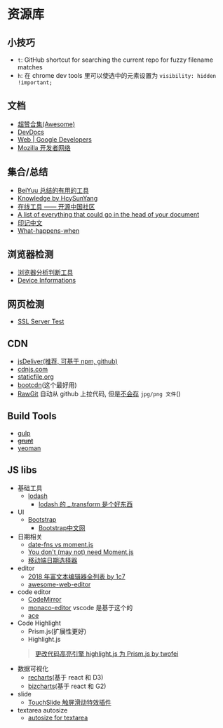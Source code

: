 # 资源库

## 小技巧

* `t`: GitHub shortcut for searching the current repo for fuzzy filename matches
* `h`: 在 chrome dev tools 里可以使选中的元素设置为 `visibility: hidden !important;`

## 文档

* [超赞合集(Awesome)](http://asmcn.icopy.site/)
* [DevDocs](http://devdocs.io/)
* [Web | Google Developers](https://developers.google.com/web/)
* [Mozilla 开发者网络](https://developer.mozilla.org/zh-CN/)

## 集合/总结

* [BeiYuu 总结的有用的工具](http://beiyuu.com/wiki)
* [Knowledge by HcySunYang](https://kb.hcysun.me/#/)
* [在线工具 —— 开源中国社区](http://tool.oschina.net/)
* [A list of everything that could go in the head of your document](http://gethead.info/)
* [印记中文](https://docschina.org/)
* [What-happens-when](https://github.com/skyline75489/what-happens-when-zh_CN)

## 浏览器检测

* [浏览器分析判断工具](http://passer-by.com/browser/)
* [Device Informations](http://mydevice.io/)

## 网页检测

* [SSL Server Test](https://www.ssllabs.com/ssltest/analyze.html)

## CDN

* [jsDeliver(推荐, 可基于 npm, github)](https://www.jsdelivr.com/)
* [cdnjs.com](http://cdnjs.com/)
* [staticfile.org](http://www.staticfile.org/)
* [bootcdn](http://www.bootcdn.cn/)(这个最好用)
* [RawGit](https://rawgit.com/) 自动从 github 上拉代码, 但是[不会存](https://github.com/rgrove/rawgit/blob/master/FAQ.md#why-does-rawgit-redirect-requests-for-jpg-png-and-other-image-files-to-github) `jpg/png 文件`()

## Build Tools

* [gulp](http://gulpjs.com/)
* ~~[grunt](http://gruntjs.com/)~~
* [yeoman](http://yeoman.io/)

## JS libs

* 基础工具
  * [lodash](https://lodash.com/docs)
    * [lodash 的 _.transform 是个好东西](https://stackoverflow.com/questions/26749704/lodash-groupby-on-object-preserve-keys)
* UI
  * [Bootstrap](http://getbootstrap.com)
    * [Bootstrap中文网](http://www.bootcss.com)
* 日期相关
  * [date-fns vs moment.js](https://github.com/date-fns/date-fns/issues/275#issuecomment-26493418)
  * [You don't (may not) need Moment.js](https://github.com/you-dont-need/You-Dont-Need-Momentjs)
  * [移动端日期选择器](http://cubiq.org/dropbox/sw/)
* editor
  * [2018 年富文本编辑器全列表 by 1c7](http://1c7.me/2018-rich-text-wysiwyg-editor-full-list/)
  * [awesome-web-editor](https://github.com/xjh22222228/awesome-web-editor)
* code editor
  * [CodeMirror](https://github.com/codemirror/CodeMirror)
  * [monaco-editor](https://github.com/Microsoft/monaco-editor) vscode 是基于这个的
  * [ace](https://github.com/ajaxorg/ace)
* Code Highlight
  * Prism.js(扩展性更好)
  * Highlight.js
  > [更改代码高亮引擎 highlight.js 为 Prism.js by twofei](https://blog.twofei.com/725/)
* 数据可视化
  * [recharts](http://recharts.org/#/en-US/api)(基于 react 和 D3)
  * [bizcharts](http://bizcharts.net/products/bizCharts/api/bizcharts)(基于 react 和 G2)
* slide
  * [TouchSlide 触屏滑动特效插件](http://www.superslide2.com/TouchSlide/index.html)
* textarea autosize
  * [autosize for textarea](https://github.com/jackmoore/autosize)